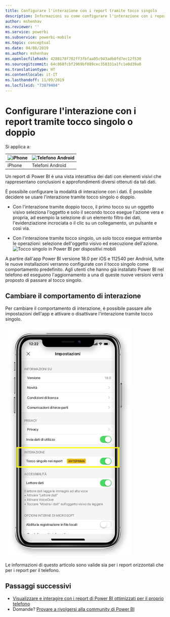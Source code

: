 ```yaml
---
title: Configurare l'interazione con i report tramite tocco singolo
description: Informazioni su come configurare l'interazione con i report tramite tocco singolo o doppio.
author: mshenhav
ms.reviewer: ''
ms.service: powerbi
ms.subservice: powerbi-mobile
ms.topic: conceptual
ms.date: 04/08/2019
ms.author: mshenhav
ms.openlocfilehash: 4288178f702ff3fbfaa05c943adb0fd7ec12f530
ms.sourcegitcommit: 64c860fcbf2969bf089cec358331a1fc1e0d39a8
ms.translationtype: HT
ms.contentlocale: it-IT
ms.lasthandoff: 11/09/2019
ms.locfileid: "73879404"
---
```

# <a name="configure-report-interaction-to-single-tap-or-double-tap"></a>Configurare l'interazione con i report tramite tocco singolo o doppio
Si applica a:

| ![iPhone](././media/mobile-reports-in-the-mobile-apps/ios-logo-40-px.png) | ![Telefono Android](././media/mobile-reports-in-the-mobile-apps/android-logo-40-px.png) | 
|:--- |:--- |
| iPhone |Telefoni Android |

Un report di Power BI è una vista interattiva dei dati con elementi visivi che rappresentano conclusioni e approfondimenti diversi ottenuti da tali dati.

È possibile configurare la modalità di interazione con i dati. È possibile decidere se usare l'interazione tramite tocco singolo o doppio.

* Con l'interazione tramite doppio tocco, il primo tocco su un oggetto visivo seleziona l'oggetto e solo il secondo tocco esegue l'azione vera e propria, ad esempio la selezione di un elemento filtro dei dati, l'evidenziazione incrociata o il clic su un collegamento, un pulsante e così via.

* Con l'interazione tramite tocco singolo, un solo tocco esegue entrambe le operazioni: selezione dell'oggetto visivo ed esecuzione dell'azione.
![Tocco singolo in Power BI per dispositivi mobili](./media/mobile-app-single-tap/single-tap-2.gif)


A partire dall'app Power BI versione 18.0 per iOS e 112540 per Android, tutte le nuove installazioni verranno configurate con il tocco singolo come comportamento predefinito.
Agli utenti che hanno già installato Power BI nel telefono ed eseguono l'aggiornamento a una di queste nuove versioni verrà proposto di passare al tocco singolo.

## <a name="change-interaction-behavior"></a>Cambiare il comportamento di interazione

Per cambiare il comportamento di interazione, è possibile passare alle impostazioni dell'app e attivare o disattivare l'interazione tramite tocco singolo.

![Cambiare l'interazione con i report in Power BI per dispositivi mobili](./media/mobile-app-single-tap/configure-single-tap.png)

Le informazioni di questo articolo sono valide sia per i report orizzontali che per i report per il telefono.

## <a name="next-steps"></a>Passaggi successivi
* [Visualizzare e interagire con i report di Power BI ottimizzati per il proprio telefono](mobile-apps-view-phone-report.md)
* Domande? [Provare a rivolgersi alla community di Power BI](https://community.powerbi.com/)

